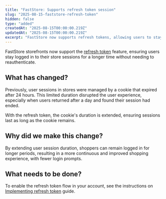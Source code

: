 ```yaml
---
title: "FastStore: Supports refresh token session"
slug: "2025-08-15-faststore-refresh-token"
hidden: false
type: "added"
createdAt: "2025-08-15T00:00:00.219Z"
updatedAt: "2025-08-15T00:00:00.219Z"
excerpt: "FastStore now supports refresh tokens, allowing users to stay logged in longer without re-authenticating, improving the shopping experience."
---
```


FastStore storefronts now support the [refresh token](https://developers.vtex.com/docs/guides/refresh-token-flow-for-headless-implementations) feature, ensuring users stay logged in to their store sessions for a longer time without needing to reauthenticate. 

## What has changed?

Previously, user sessions in stores were managed by a cookie that expired after 24 hours. This limited duration disrupted the user experience, especially when users returned after a day and found their session had ended.

With the refresh token, the cookie's duration is extended, ensuring sessions last as long as the cookie remains.

## Why did we make this change?

By extending user session duration, shoppers can remain logged in for longer periods, resulting in a more continuous and improved shopping experience, with fewer login prompts.

## What needs to be done?

To enable the refresh token flow in your account, see the instructions on [Implementing refresh token](/tbd) guide.
